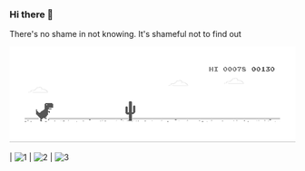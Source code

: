 ### Hi there 👋

There's no shame in not knowing. It's shameful not to find out

<!-- [![Anurag's GitHub stats](https://github-readme-stats.vercel.app/api?username=truongdinhtai)](https://github.com/anuraghazra/github-readme-stats) -->


![Anurag's GitHub stats](https://github.com/truongdinhtai/truongdinhtai/blob/main/ben.gif)


| ![1](https://i.giphy.com/media/MGdfeiKtEiEPS/giphy.webp) | ![2](https://media0.giphy.com/media/WUBvquKnbnXhbQUd8f/giphy.gif?cid=ecf05e47d67685c5a3576e7b7d500e1297fa39551ced9b59&rid=giphy.gif) | ![3](https://media1.giphy.com/media/Y07ur2ElqAvSqVNauQ/giphy.gif) 
